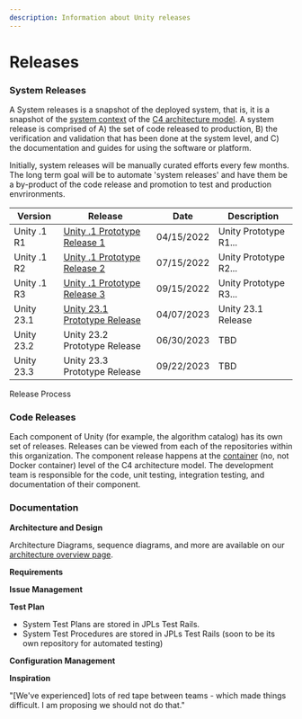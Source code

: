 ```yaml
---
description: Information about Unity releases
---
```


# Releases

### System Releases

A System releases is a snapshot of the deployed system, that is, it is a snapshot of the [system context](https://unity-sds.github.io/unity-architecture/#/HOME) of the [C4 architecture model](https://c4model.com/). A system release is comprised of A) the set of code released to production, B) the verification and validation that has been done at the system level, and C) the documentation and guides for using the software or platform.

Initially, system releases will be manually curated efforts every few months. The long term goal will be to automate 'system releases' and have them be a by-product of the code release and promotion to test and production envrironments.

| Version     | Release                                                      | Date       | Description           |
| ----------- | ------------------------------------------------------------ | ---------- | --------------------- |
| Unity .1 R1 | [Unity .1 Prototype Release 1](unity-prototype-release-1.md) | 04/15/2022 | Unity Prototype R1... |
| Unity .1 R2 | [Unity .1 Prototype Release 2](unity-prototype-release-2.md) | 07/15/2022 | Unity Prototype R2... |
| Unity .1 R3 | [Unity .1 Prototype Release 3](unity-prototype-release-3.md) | 09/15/2022 | Unity Prototype R3... |
| Unity 23.1  | [Unity 23.1 Prototype Release](unity-release-23.1.md)        | 04/07/2023 | Unity 23.1 Release    |
| Unity 23.2  | Unity 23.2 Prototype Release                                 | 06/30/2023 | TBD                   |
| Unity 23.3  | Unity 23.3 Prototype Release                                 | 09/22/2023 | TBD                   |

Release Process

### Code Releases

Each component of Unity (for example, the algorithm catalog) has its own set of releases. Releases can be viewed from each of the repositories within this organization. The component release happens at the [container](https://c4model.com/#ContainerDiagram) (no, not Docker container) level of the C4 architecture model. The development team is responsible for the code, unit testing, integration testing, and documentation of their component.

### Documentation

**Architecture and Design**

Architecture Diagrams, sequence diagrams, and more are available on our [architecture overview page](https://unity-sds.github.io/unity-architecture/#/).

**Requirements**

**Issue Management**

**Test Plan**

* System Test Plans are stored in JPLs Test Rails.
* System Test Procedures are stored in JPLs Test Rails (soon to be its own repository for automated testing)

**Configuration Management**

**Inspiration**

"\[We've experienced] lots of red tape between teams - which made things difficult. I am proposing we should not do that."
